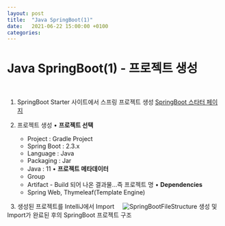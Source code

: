 ```yaml
---
layout: post
title:  "Java SpringBoot(1)"
date:   2021-06-22 15:00:00 +0100
categories:
---
```


# Java SpringBoot(1) - 프로젝트 생성
&nbsp;
&nbsp;
1. SpringBoot Starter 사이트에서 스프링 프로젝트 생성
[SpringBoot 스타터 페이지](https://start.spring.io/)

2. 프로젝트 생성
  • **프로젝트 선택**
    - Project : Gradle Project
    - Spring Boot : 2.3.x
    - Language : Java
    - Packaging : Jar
    - Java : 11
  • **프로젝트 메타데이터**
    - Group
    - Artifact - Build 되어 나온 결과물...즉 프로젝트 명
  • **Dependencies**
    - Spring Web, Thymeleaf(Template Engine)

&nbsp;
3. 생성된 프로젝트를 IntelliJ에서 Import
&nbsp;
&nbsp;
![SpringBootFileStructure](../../../../assets/images/SpringBoot_Structure.png)
생성 및 Import가 완료된 후의 SpringBoot 프로젝트 구조

